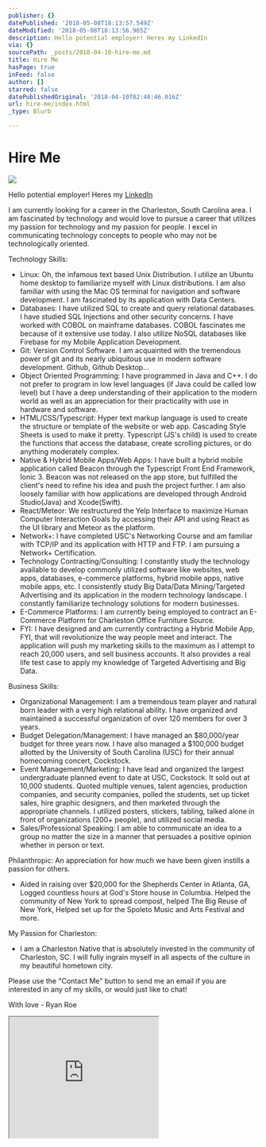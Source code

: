 ```yaml
---
publisher: {}
datePublished: '2018-05-08T18:13:57.549Z'
dateModified: '2018-05-08T18:13:56.965Z'
description: Hello potential employer! Heres my LinkedIn
via: {}
sourcePath: _posts/2018-04-10-hire-me.md
title: Hire Me
hasPage: true
inFeed: false
author: []
starred: false
datePublishedOriginal: '2018-04-10T02:48:46.016Z'
url: hire-me/index.html
_type: Blurb

---
```

# Hire Me
![](https://s3-us-west-2.amazonaws.com/the-grid-img/p/85628809415044e61596204d71955f13c4a04418.png)

Hello potential employer! Heres my [LinkedIn][0]

I am currently looking for a career in the Charleston, South Carolina area. I am fascinated by technology and would love to pursue a career that utilizes my passion for technology and my passion for people. I excel in communicating technology concepts to people who may not be technologically oriented.

Technology Skills:

* Linux: Oh, the infamous text based Unix Distribution. I utilize an Ubuntu home desktop to familiarize myself with Linux distributions. I am also familiar with using the Mac OS terminal for navigation and software development. I am fascinated by its application with Data Centers.
* Databases: I have utilized SQL to create and query relational databases. I have studied SQL Injections and other security concerns. I have worked with COBOL on mainframe databases. COBOL fascinates me because of it extensive use today. I also utilize NoSQL databases like Firebase for my Mobile Application Development.
* Git: Version Control Software. I am acquainted with the tremendous power of git and its nearly ubiquitous use in modern software development. Github, Github Desktop...
* Object Oriented Programming: I have programmed in Java and C++. I do not prefer to program in low level languages (if Java could be called low level) but I have a deep understanding of their application to the modern world as well as an appreciation for their practicality with use in hardware and software.
* HTML/CSS/Typescript: Hyper text markup language is used to create the structure or template of the website or web app. Cascading Style Sheets is used to make it pretty. Typescript (JS's child) is used to create the functions that access the database, create scrolling pictures, or do anything moderately complex.
* Native & Hybrid Mobile Apps/Web Apps: I have built a hybrid mobile application called Beacon through the Typescript Front End Framework, Ionic 3\. Beacon was not released on the app store, but fulfilled the client's need to refine his idea and push the project further. I am also loosely familiar with how applications are developed through Android Studio(Java) and Xcode(Swift).
* React/Meteor: We restructured the Yelp Interface to maximize Human Computer Interaction Goals by accessing their API and using React as the UI library and Meteor as the platform.
* Network+: I have completed USC's Networking Course and am familiar with TCP/IP and its application with HTTP and FTP. I am pursuing a Network+ Certification.
* Technology Contracting/Consulting: I constantly study the technology available to develop commonly utilized software like websites, web apps, databases, e-commerce platforms, hybrid mobile apps, native mobile apps, etc. I consistently study Big Data/Data Mining/Targeted Advertising and its application in the modern technology landscape. I constantly familiarize technology solutions for modern businesses.
* E-Commerce Platforms: I am currently being employed to contract an E-Commerce Platform for Charleston Office Furniture Source.
* FYI: I have designed and am currently contracting a Hybrid Mobile App, FYI, that will revolutionize the way people meet and interact. The application will push my marketing skills to the maximum as I attempt to reach 20,000 users, and sell business accounts. It also provides a real life test case to apply my knowledge of Targeted Advertising and Big Data.

Business Skills:

* Organizational Management: I am a tremendous team player and natural born leader with a very high relational ability. I have organized and maintained a successful organization of over 120 members for over 3 years.
* Budget Delegation/Management: I have managed an $80,000/year budget for three years now. I have also managed a $100,000 budget allotted by the University of South Carolina (USC) for their annual homecoming concert, Cockstock.
* Event Management/Marketing: I have lead and organized the largest undergraduate planned event to date at USC, Cockstock. It sold out at 10,000 students. Quoted multiple venues, talent agencies, production companies, and security companies, polled the students, set up ticket sales, hire graphic designers, and then marketed through the appropriate channels. I utilized posters, stickers, tabling, talked alone in front of organizations (200+ people), and utilized social media.
* Sales/Professional Speaking: I am able to communicate an idea to a group no matter the size in a manner that persuades a positive opinion whether in person or text.

Philanthropic: An appreciation for how much we have been given instills a passion for others.

* Aided in raising over $20,000 for the Shepherds Center in Atlanta, GA, Logged countless hours at God's Store house in Columbia. Helped the community of New York to spread compost, helped The Big Reuse of New York, Helped set up for the Spoleto Music and Arts Festival and more.

My Passion for Charleston:

* I am a Charleston Native that is absolutely invested in the community of Charleston, SC. I will fully ingrain myself in all aspects of the culture in my beautiful hometown city.

Please use the "Contact Me" button to send me an email if you are interested in any of my skills, or would just like to chat!

With love - Ryan Roe

<iframe src="https://the-grid.github.io/ed-userhtml/?g=eJxNUcFqwkAQvecrlhRMAroxopU2iVDBg1B6aXsqpay7s5podpfdTaiU_nsnGqG3mXmPmffeFKLqSCXKUO4mVmsfrooUR6ugcNxWxq9i2SruK61iMSZujNyE_ASEdMySGntZO1ISQffgNydoQHm3Pr-x_QtrIHbJx_QzR3YlSfyfsz5vRYyrEmLBt1b1nGERt8A8DDzckCNAK4FYJa406izHNjp4b9xjmnKtFHBPJeOw0_pIFfgU1Nf7a-rEkdbu7lvumlOZjTqwDq2U3YxmsxEzZivKbL6cLueL6ex-9rDMFiPWev2s90_GbLreTZlF_Vn0SQ2zOHnRAmilHFi_BqktxEMOSR78xkLztlc-JtE1wQirm7JJ7VBRlCR5kQ75BkHRv4CfmHOXL3DdXFIMiWCeTQ4WZBnerNozU1bjeT3Aqm2MdqgyXNxe9weIVJld" height="244" style=""></iframe>



[0]: https://www.linkedin.com/in/ryan-roe-439ab689/ "LinkedIn"